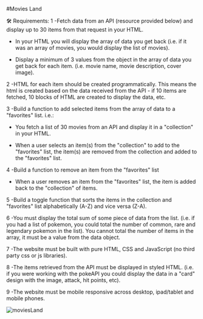 #Movies Land


🛠 Requirements:
1 -Fetch data from an API (resource provided below) and display up to 30 items from that request in your HTML.

* In your HTML you will display the array of data you get back (i.e. if it was an array of movies, you would display the list of movies).

* Display a minimum of 3 values from the object in the array of data you get back for each item. (i.e. movie name, movie description, cover image).

2 -HTML for each item should be created programmatically. This means the html is created  based on the data received from the API - if 10 items are fetched, 10 blocks of HTML are created to display the data, etc.

3 -Build a function to add selected items from the array of data to a "favorites" list. i.e.:

* You fetch a list of 30 movies from an API and display it in a "collection" in your HTML.

* When a user selects an item(s) from the "collection" to add to the "favorites" list, the item(s) are removed from the collection and added to the "favorites" list.

4 -Build a function to remove an item from the "favorites" list

* When a user removes an item from the "favorites" list, the item is added back to the "collection" of items.

5 -Build a toggle function that sorts the items in the collection and "favorites" list alphabetically (A-Z) and vice versa (Z-A).

6 -You must display the total sum of some piece of data from the list. (i.e. if you had a list of pokemon, you could total the number of common, rare and legendary pokemon in the list). You cannot total the number of items in the array, it must be a value from the data object.

7 -The website must be built with pure HTML, CSS and JavaScript (no third party css or js libraries).

8 -The items retrieved from the API must be displayed in styled HTML. (i.e. if you were working with the pokeAPI you could display the data in a "card" design with the image, attack, hit points, etc).

9 -The website must be mobile responsive across desktop, ipad/tablet and mobile phones.






![moviesLand](https://github.com/adnane84/JS-website-with-API/assets/92402125/61ebc996-2868-45f1-a1d1-e5f01711c674)
